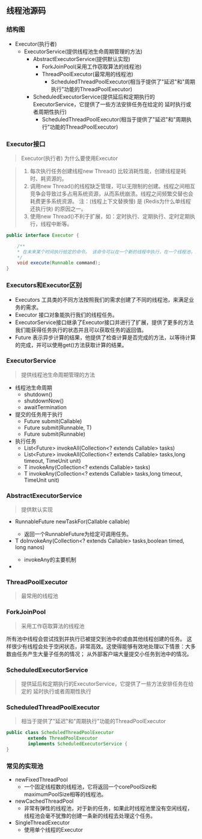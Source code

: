 ## 线程池源码
### 结构图
- Executor(执行者)
    - ExecutorService(提供线程池生命周期管理的方法)
        - AbstractExecutorService(提供默认实现)
            - ForkJoinPool(采用工作窃取算法的线程池)
            - ThreadPoolExecutor(最常用的线程池)
                - ScheduledThreadPoolExecutor(相当于提供了"延迟"和"周期执行"功能的ThreadPoolExecutor)
        - ScheduledExecutorService(提供延后和定期执行的ExecutorService，它提供了一些方法安排任务在给定的 延时执行或者周期性执行)
            - ScheduledThreadPoolExecutor(相当于提供了"延迟"和"周期执行"功能的ThreadPoolExecutor)

### Executor接口 
> Executor(执行者)
> 为什么要使用Executor

> 1. 每次执行任务创建线程new Thread() 比较消耗性能，创建线程是耗时、耗资源的。
> 2. 调用new Thread()的线程缺乏管理，可以无限制的创建。线程之间相互竞争会导致过多占用系统资源，从而系统崩溃。线程之间频繁交替也会耗费更多系统资源。
> 注：(线程上下文替换慢) 是 (Redis为什么单线程还执行快) 的原因之一。
> 3. 使用new Thread()不利于扩展，如：定时执行、定期执行、定时定期执行，线程中断等。

```java
public interface Executor {

    /**
    * 在未来某个时间执行给定的命令。 该命令可以在一个新的线程中执行，在一个线程池，或者调用线程，在酌情Executor执行。
    */
    void execute(Runnable command);
}
```

### Executors和Executor区别
- Executors 工具类的不同方法按照我们的需求创建了不同的线程池，来满足业务的需求。
- Executor 接口对象能执行我们的线程任务。
- ExecutorService接口继承了Executor接口并进行了扩展，提供了更多的方法我们能获得任务执行的状态并且可以获取任务的返回值。
- Future 表示异步计算的结果，他提供了检查计算是否完成的方法，以等待计算的完成，并可以使用get()方法获取计算的结果。

### ExecutorService
> 提供线程池生命周期管理的方法

- 线程池生命周期
    - shutdown()
    - shutdownNow()
    - awaitTermination
- 提交的任务用于执行
    - Future<T> submit(Callable<T>)
    - Future<T> submit(Runnable, T)
    - Future<T> submit(Runnable)
- 执行任务
    - List<Future<T>> invokeAll(Collection<? extends Callable<T>> tasks)
    - List<Future<T>> invokeAll(Collection<? extends Callable<T>> tasks,long timeout, TimeUnit unit)   
    - T invokeAny(Collection<? extends Callable<T>> tasks)
    - T invokeAny(Collection<? extends Callable<T>> tasks,long timeout, TimeUnit unit)
### AbstractExecutorService
> 提供默认实现

- RunnableFuture<T> newTaskFor(Callable<T> callable)
    - 返回一个RunnableFuture为给定可调用任务。
- T doInvokeAny(Collection<? extends Callable<T>> tasks,boolean timed, long nanos)
    - invokeAny的主要机制
- 

### ThreadPoolExecutor
> 最常用的线程池

### ForkJoinPool
> 采用工作窃取算法的线程池

所有池中线程会尝试找到并执行已被提交到池中的或由其他线程创建的任务。
这样很少有线程会处于空闲状态，非常高效。这使得能够有效地处理以下情景：大多数由任务产生大量子任务的情况；
从外部客户端大量提交小任务到池中的情况。

### ScheduledExecutorService
> 提供延后和定期执行的ExecutorService，它提供了一些方法安排任务在给定的 延时执行或者周期性执行


### ScheduledThreadPoolExecutor
> 相当于提供了"延迟"和"周期执行"功能的ThreadPoolExecutor
```java
public class ScheduledThreadPoolExecutor
        extends ThreadPoolExecutor
        implements ScheduledExecutorService {
}
```


### 常见的实现池
- newFixedThreadPool
    - 一个固定线程数的线程池，它将返回一个corePoolSize和maximumPoolSize相等的线程池。
- newCachedThreadPool
    - 非常有弹性的线程池，对于新的任务，如果此时线程池里没有空闲线程，线程池会毫不犹豫的创建一条新的线程去处理这个任务。
- SingleThreadExecutor
    - 使用单个线程的Executor